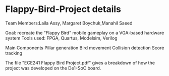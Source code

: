 # Flappy-Bird-Project details
Team Members:Laila Assy, Margaret Boychuk,Manahil Saeed

Goal: recreate the “Flappy Bird” mobile gameplay on a VGA-based hardware system
Tools used: FPGA, Quartus, Modelsim, Verilog


Main Components
Pillar generation
Bird movement
Collision detection
Score tracking

The file "ECE241 Flappy Bird Project.pdf" gives a breakdown of how the project was developed on the De1-SoC board.

